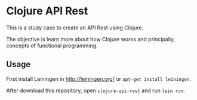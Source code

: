 # Clojure API Rest

This is a study case to create an API Rest using Clojure.

The objective is learn more about how Clojure works and principally, concepts of functional programming.

## Usage
First install Leiningen in http://leiningen.org/ or ```apt-get install leiningen```.

After download this repository, open `clojure-api-rest` and run `lein run`.
